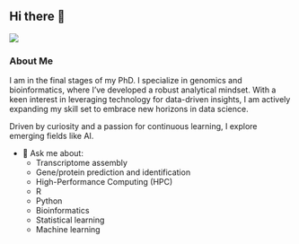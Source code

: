 ## Hi there 👋

<!--
**lachemontes/lachemontes** is a ✨ _special_ ✨ repository because its `README.md` (this file) appears on your GitHub profile.

Here are some ideas to get you started:

- 🔭 I’m currently working on ...
- 🌱 I’m currently learning ...
- 👯 I’m looking to collaborate on ...
- 🤔 I’m looking for help with ...
- 💬 Ask me about ...
- 📫 How to reach me: ...
- 😄 Pronouns: ...
- ⚡ Fun fact: ...
-->

[![](https://visitcount.itsvg.in/api?id=lachemontes&label=mirones&color=0&icon=7&pretty=false)](https://visitcount.itsvg.in)

### About Me

I am in the final stages of my PhD. I specialize in genomics and bioinformatics, where I’ve developed a robust analytical mindset. With a keen interest in leveraging technology for data-driven insights, I am actively expanding my skill set to embrace new horizons in data science.

Driven by curiosity and a passion for continuous learning, I explore emerging fields like AI. 

- 💬 Ask me about:
    - Transcriptome assembly
    - Gene/protein prediction and identification
    - High-Performance Computing (HPC)
    - R
    - Python
    - Bioinformatics
    - Statistical learning
    - Machine learning



